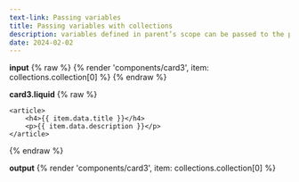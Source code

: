 ```yaml
---
text-link: Passing variables
title: Passing variables with collections
description: variables defined in parent’s scope can be passed to the partial template by listing them as parameters on the render tag.
date: 2024-02-02
---
```

**input**
{% raw %}
{% render 'components/card3', item: collections.collection[0] %}
{% endraw %}

**card3.liquid**
{% raw %}
```
<article>
    <h4>{{ item.data.title }}</h4>
    <p>{{ item.data.description }}</p>
</article>
```
{% endraw %}

**output**
{% render 'components/card3', item: collections.collection[0] %}
